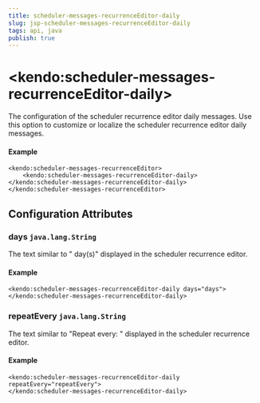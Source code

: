 ```yaml
---
title: scheduler-messages-recurrenceEditor-daily
slug: jsp-scheduler-messages-recurrenceEditor-daily
tags: api, java
publish: true
---
```


# \<kendo:scheduler-messages-recurrenceEditor-daily\>

The configuration of the scheduler recurrence editor daily messages. Use this option to customize or localize the scheduler recurrence editor daily messages.

#### Example
    <kendo:scheduler-messages-recurrenceEditor>
        <kendo:scheduler-messages-recurrenceEditor-daily></kendo:scheduler-messages-recurrenceEditor-daily>
    </kendo:scheduler-messages-recurrenceEditor>

## Configuration Attributes

### days `java.lang.String`

The text similar to " day(s)" displayed in the scheduler recurrence editor.

#### Example
    <kendo:scheduler-messages-recurrenceEditor-daily days="days">
    </kendo:scheduler-messages-recurrenceEditor-daily>

### repeatEvery `java.lang.String`

The text similar to "Repeat every: " displayed in the scheduler recurrence editor.

#### Example
    <kendo:scheduler-messages-recurrenceEditor-daily repeatEvery="repeatEvery">
    </kendo:scheduler-messages-recurrenceEditor-daily>

